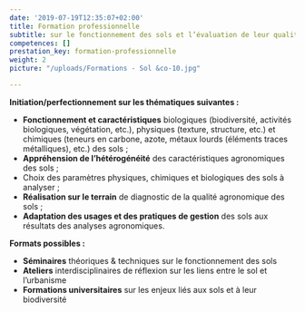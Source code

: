 ```yaml
---
date: '2019-07-19T12:35:07+02:00'
title: Formation professionnelle
subtitle: sur le fonctionnement des sols et l’évaluation de leur qualité
competences: []
prestation_key: formation-professionnelle
weight: 2
picture: "/uploads/Formations - Sol &co-10.jpg"

---
```

**Initiation/perfectionnement sur les thématiques suivantes :**

* **Fonctionnement et caractéristiques** biologiques (biodiversité, activités biologiques, végétation, etc.), physiques (texture, structure, etc.) et chimiques (teneurs en carbone, azote, métaux lourds (éléments traces métalliques), etc.) des sols ;
* **Appréhension de l’hétérogénéité** des caractéristiques agronomiques des sols ;
* Choix des paramètres physiques, chimiques et biologiques des sols à analyser ;
* **Réalisation sur le terrain** de diagnostic de la qualité agronomique des sols ;
* **Adaptation des usages et des pratiques de gestion** des sols aux résultats des analyses agronomiques.

**Formats possibles :**

* **Séminaires** théoriques & techniques sur le fonctionnement des sols
* **Ateliers** interdisciplinaires de réflexion sur les liens entre le sol et l’urbanisme
* **Formations universitaires** sur les enjeux liés aux sols et à leur biodiversité
